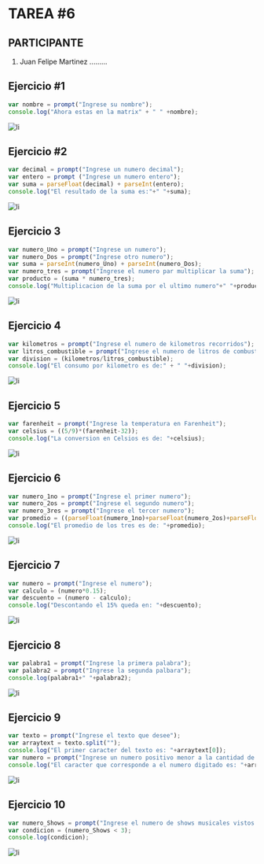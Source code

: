 # TAREA  #6

## PARTICIPANTE
1. Juan Felipe Martinez .........

## Ejercicio #1

```javascript
var nombre = prompt("Ingrese su nombre");
console.log("Ahora estas en la matrix" + " " +nombre);
```
![li](https://github.com/FelipeeMartinez/READMEt6/blob/master/Imagenes/1.png)

## Ejercicio #2

```javascript
var decimal = prompt("Ingrese un numero decimal");
var entero = prompt ("Ingrese un numero entero");
var suma = parseFloat(decimal) + parseInt(entero);
console.log("El resultado de la suma es:"+" "+suma);
```
![li](https://github.com/FelipeeMartinez/READMEt6/blob/master/Imagenes/2.png)

## Ejercicio 3

```javascript
var numero_Uno = prompt("Ingrese un numero");
var numero_Dos = prompt("Ingrese otro numero");
var suma = parseInt(numero_Uno) + parseInt(numero_Dos);
var numero_tres = prompt("Ingrese el numero par multiplicar la suma");
var producto = (suma * numero_tres);
console.log("Multiplicacion de la suma por el ultimo numero"+" "+producto);
```
![li](https://github.com/FelipeeMartinez/READMEt6/blob/master/Imagenes/3.png)

## Ejercicio 4

```javascript
var kilometros = prompt("Ingrese el numero de kilometros recorridos");
var litros_combustible = prompt("Ingrese el numero de litros de combustibleque consumio durante el recorrido");
var division = (kilometros/litros_combustible);
console.log("El consumo por kilometro es de:" + " "+division);
```
![li](https://github.com/FelipeeMartinez/READMEt6/blob/master/Imagenes/4.png)

## Ejercicio 5

```javascript
var farenheit = prompt("Ingrese la temperatura en Farenheit");
var celsius = ((5/9)*(farenheit-32));
console.log("La conversion en Celsios es de: "+celsius);
```
![li](https://github.com/FelipeeMartinez/READMEt6/blob/master/Imagenes/5.png)

## Ejercicio 6

```javascript
var numero_1no = prompt("Ingrese el primer numero");
var numero_2os = prompt("Ingrese el segundo numero");
var numero_3res = prompt("Ingrese el tercer numero");
var promedio = ((parseFloat(numero_1no)+parseFloat(numero_2os)+parseFloat(numero_3res))/3);
console.log("El promedio de los tres es de: "+promedio);
```
![li](https://github.com/FelipeeMartinez/READMEt6/blob/master/Imagenes/6.png)

## Ejercicio 7

```javascript
var numero = prompt("Ingrese el numero");
var calculo = (numero*0.15);
var descuento = (numero - calculo);
console.log("Descontando el 15% queda en: "+descuento); 
```
![li](https://github.com/FelipeeMartinez/READMEt6/blob/master/Imagenes/7.png)

## Ejercicio 8

```javascript
var palabra1 = prompt("Ingrese la primera palabra");
var palabra2 = prompt("Ingrese la segunda palbara");
console.log(palabra1+" "+palabra2);
```
![li](https://github.com/FelipeeMartinez/READMEt6/blob/master/Imagenes/8.png)

## Ejercicio 9

```javascript
var texto = prompt("Ingrese el texto que desee");
var arraytext = texto.split("");
console.log("El primer caracter del texto es: "+arraytext[0]);
var numero = prompt("Ingrese un numero positivo menor a la cantidad de caracteres del texto");
console.log("El caracter que corresponde a el numero digitado es: "+arraytext[numero]);
```
![li](https://github.com/FelipeeMartinez/READMEt6/blob/master/Imagenes/9.png)

## Ejercicio 10

```javascript
var numero_Shows = prompt("Ingrese el numero de shows musicales vistos en el ultimo año");
var condicion = (numero_Shows < 3);
console.log(condicion);
```
![li](https://github.com/FelipeeMartinez/READMEt6/blob/master/Imagenes/10.png)

